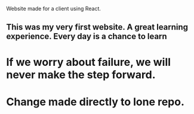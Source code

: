 Website made for a client using React.

## This was my very first website. A great learning experience. Every day is a chance to learn

# If we worry about failure, we will never make the step forward.

# Change made directly to lone repo.

